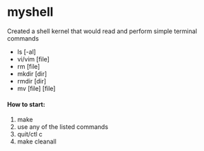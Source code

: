 # myshell

Created a shell kernel that would read and perform simple terminal commands

- ls [-al]
- vi/vim [file]
- rm [file]
- mkdir [dir]
- rmdir [dir]
- mv [file] [file]

#### How to start:
1. make
2. use any of the listed commands
3. quit/ctl c
4. make cleanall

